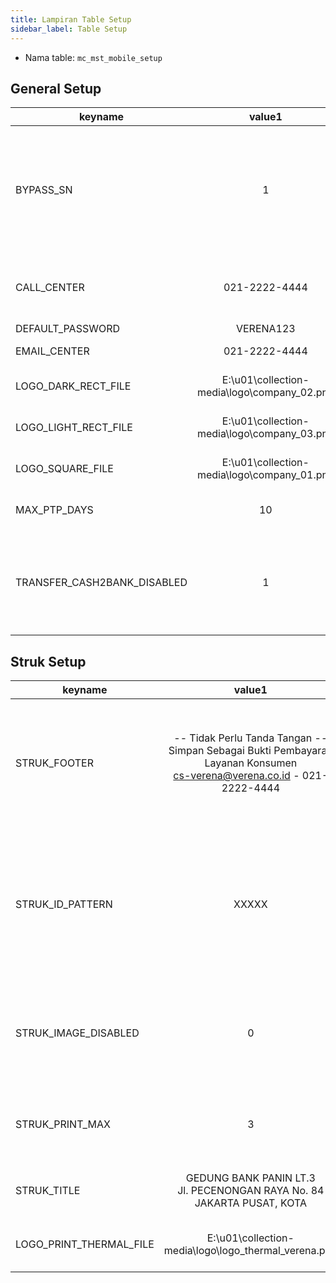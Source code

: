 ```yaml
---
title: Lampiran Table Setup
sidebar_label: Table Setup
---
```


* Nama table: <code>mc_mst_mobile_setup</code>

## General Setup

|keyname |value1 | value2 | description |
|-|:-:|-|-|
|BYPASS_SN|1| |0: mengaktifkan fitur proteksi login multiple device<br/>1: menonaktifkan fitur proteksi login multiple device|
|CALL_CENTER|021-2222-4444| |Nomor telepon yang dipakai untuk support.<br/>Lihat EMAIL_CENTER|
|DEFAULT_PASSWORD|VERENA123| | |
|EMAIL_CENTER|021-2222-4444| |informasi email center |
|LOGO_DARK_RECT_FILE|E:\u01\collection-media\logo\company_02.png| |Lokasi file logo untuk tema gelap |
|LOGO_LIGHT_RECT_FILE|E:\u01\collection-media\logo\company_03.png| |Lokasi file logo untuk tema terang |
|LOGO_SQUARE_FILE|E:\u01\collection-media\logo\company_01.png| |Lokasi file logo berdimensi kotak |
|MAX_PTP_DAYS|10| |Jumlah maksimal hari janji bayar |
|TRANSFER_CASH2BANK_DISABLED|1| |0: mengaktifkan menu transfer bank<br/>1: menonaktifkan menu transfer bank |

## Struk Setup

|keyname |value1 | value2 | description |
|-|:-:|-|-|
|STRUK_FOOTER|-- Tidak Perlu Tanda Tangan --<br/>Simpan Sebagai Bukti Pembayaran<br/>Layanan Konsumen<br/>cs-verena@verena.co.id - 021-2222-4444| |0: mengaktifkan fitur proteksi login multiple device<br/>1: menonaktifkan fitur proteksi login multiple device|
|STRUK_ID_PATTERN|XXXXX| |Pola karakter yang diperlukan untuk generate struk id yang unik.<br/>Harus berbentuk karakter X sejumlah digit yang diperlukan.|
|STRUK_IMAGE_DISABLED|0| |0: menonaktifkan cetak logo di struk<br/>1: mengaktifkan cetak logo di struk |
|STRUK_PRINT_MAX|3| |Jumlah maksimal collector dapat melakukan cetak struk |
|STRUK_TITLE|GEDUNG BANK PANIN LT.3<br/>Jl. PECENONGAN RAYA No. 84<br/>JAKARTA PUSAT, KOTA| |Kalimat untuk dicetak di bagian atas struk |
|LOGO_PRINT_THERMAL_FILE|E:\u01\collection-media\logo\logo_thermal_verena.png| |Lokasi file logo untuk dicetak di struk |


